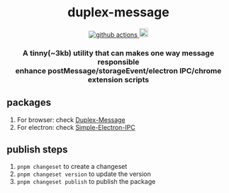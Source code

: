 <h1 align="center">duplex-message</h1>
<div align="center">
  <a href="https://github.com/oe/duplex-message/actions">
    <img src="https://github.com/oe/duplex-message/actions/workflows/main.yml/badge.svg" alt="github actions">
  </a>
  <a href="#readme">
    <img src="https://badgen.net/badge/Built%20With/TypeScript/blue" alt="code with typescript" height="20">
  </a>
</div>


<h3 align="center">A tinny(~3kb) utility that can makes one way message responsible <br> 
enhance postMessage/storageEvent/electron IPC/chrome extension scripts</h3>

## packages
1. For browser: check [Duplex-Message](https://github.com/oe/duplex-message/tree/main/packages/duplex-message)  
2.  For electron: check [Simple-Electron-IPC](https://github.com/oe/duplex-message/tree/main/packages/simple-electron-ipc)  

## publish steps
1. `pnpm changeset` to create a changeset
2. `pnpm changeset version` to update the version
3. `pnpm changeset publish` to publish the package